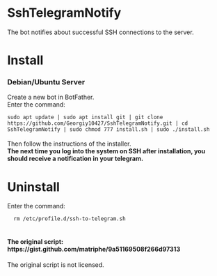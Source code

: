 # SshTelegramNotify
The bot notifies about successful SSH connections to the server.

<h1><b>Install</b></h1>
<h3> Debian/Ubuntu Server <br> </h3>
<a> Create a new bot in BotFather.</a><br>
<a> Enter the command: </a><br>
<code>
sudo apt update | sudo apt install git | git clone https://github.com/Georgiy10427/SshTelegramNotify.git | cd SshTelegramNotify | sudo chmod 777 install.sh | sudo ./install.sh 
</code><br>
<a>Then follow the instructions of the installer.</a><br>
<b>The next time you log into the system on SSH after installation, you should receive a notification in your telegram.</b><br>
<h1> Uninstall </h1>
<a> Enter the command: </a> <br>
<code>
  rm /etc/profile.d/ssh-to-telegram.sh
</code><br>
<h4> The original script: https://gist.github.com/matriphe/9a51169508f266d97313 </h4>
The original script is not licensed.
